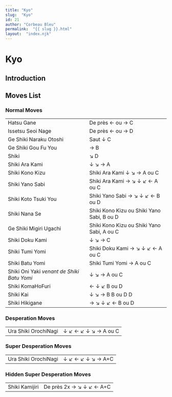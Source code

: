 ```yaml
---
title: "Kyo"
slug:  "Kyo"
id: 21
author: "Corbeau Bleu"
permalink:  "{{ slug }}.html"
layout:  "index.njk"
---
```


# Kyo

## Introduction

## Moves List

### Normal Moves

|                                            |                                            |
|--------------------------------------------|--------------------------------------------|
| Hatsu Gane                                 | De près ← ou → C                           |
| Issetsu Seoi Nage                          | De près ← ou → D                           |
| Ge Shiki Naraku Otoshi                     | Saut ↓ C                                   |
| Ge Shiki Gou Fu You                        | → B                                        |
| Shiki                                      | ↘ D                                        |
| Shiki Ara Kami                             | ↓ ↘ → A                                    |
| Shiki Kono Kizu                            | Shiki Ara Kami ↓ ↘ → A ou C                |
| Shiki Yano Sabi                            | Shiki Ara Kami → ↘ ↓ ↙ ← A ou C            |
| Shiki Koto Tsuki You                       | Shiki Yano Sabi → ↘ ↓ ↙ ← B ou D           |
| Shiki Nana Se                              | Shiki Kono Kizu ou Shiki Yano Sabi, B ou D |
| Ge Shiki Migiri Ugachi                     | Shiki Kono Kizu ou Shiki Yano Sabi, A ou C |
| Shiki Doku Kami                            | ↓ ↘ → C                                    |
| Shiki Tumi Yomi                            | Shiki Doku Kami → ↘ ↓ ↙ ← A ou C           |
| Shiki Batu Yomi                            | Shiki Tumi Yomi → A ou C                   |
| Shiki Oni Yaki *venant de Shiki Batu Yomi* | ↓ ↘ → A ou C                               |
| Shiki KomaHoFuri                           | ← ↓ ↙ B ou D                               |
| Shiki Kai                                  | ↓ ↘ → B B ou D D                           |
| Shiki Hikigane                             | → ↘ ↓ ↙ ← B ou D                           |

### Desperation Moves

|                      |                      |
|----------------------|----------------------|
| Ura Shiki OrochiNagi | ↓ ↙ ← ↙ ↓ ↘ → A ou C |

### Super Desperation Moves

|                      |                   |
|----------------------|-------------------|
| Ura Shiki OrochiNagi | ↓ ↙ ← ↙ ↓ ↘ → A+C |

### Hidden Super Desperation Moves

|                |                          |
|----------------|--------------------------|
| Shiki Kamijiri | De près 2x → ↘ ↓ ↙ ← A+C |
